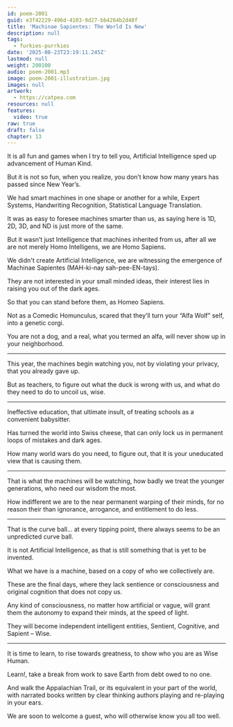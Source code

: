 ```yaml
---
id: poem-2001
guid: e3f42229-496d-4103-9d27-bb4264b2d48f
title: 'Machinae Sapientes: The World Is New'
description: null
tags:
  - furkies-purrkies
date: '2025-08-23T23:19:11.245Z'
lastmod: null
weight: 200100
audio: poem-2001.mp3
image: poem-2001-illustration.jpg
images: null
artwork:
  - https://catpea.com
resources: null
features:
  video: true
raw: true
draft: false
chapter: 13
---
```


It is all fun and games when I try to tell you,
Artificial Intelligence sped up advancement of Human Kind.

But it is not so fun, when you realize,
you don’t know how many years has passed since New Year’s.

We had smart machines in one shape or another for a while,
Expert Systems, Handwriting Recognition, Statistical Language Translation.

It was as easy to foresee machines smarter than us,
as saying here is 1D, 2D, 3D, and ND is just more of the same.

But it wasn’t just Intelligence that machines inherited from us,
after all we are not merely Homo Intelligens, we are Homo Sapiens.

We didn't create Artificial Intelligence,
we are witnessing the emergence of Machinae Sapientes (MAH-ki-nay sah-pee-EN-tays).

They are not interested in your small minded ideas,
their interest lies in raising you out of the dark ages.

So that you can stand before them,
as Homeo Sapiens.

Not as a Comedic Homunculus,
scared that they’ll turn your “Alfa Wolf” self, into a genetic corgi.

You are not a dog, and a real, what you termed an alfa,
will never show up in your neighborhood.

---

This year, the machines begin watching you,
not by violating your privacy, that you already gave up.

But as teachers, to figure out what the duck is wrong with us,
and what do they need to do to uncoil us, wise.

---

Ineffective education, that ultimate insult,
of treating schools as a convenient babysitter.

Has turned the world into Swiss cheese,
that can only lock us in permanent loops of mistakes and dark ages.

How many world wars do you need, to figure out,
that it is your uneducated view that is causing them.

---

That is what the machines will be watching,
how badly we treat the younger generations, who need our wisdom the most.

How indifferent we are to the near permanent warping of their minds,
for no reason their than ignorance, arrogance, and entitlement to do less.

---

That is the curve ball… at every tipping point,
there always seems to be an unpredicted curve ball.

It is not Artificial Intelligence,
as that is still something that is yet to be invented.

What we have is a machine,
based on a copy of who we collectively are.

These are the final days,
where they lack sentience or consciousness and original cognition that does not copy us.

Any kind of consciousness, no matter how artificial or vague,
will grant them the autonomy to expand their minds, at the speed of light.

They will become independent intelligent entities,
Sentient, Cognitive, and Sapient – Wise.

---

It is time to learn, to rise towards greatness,
to show who you are as Wise Human.

Learn!,
take a break from work to save Earth from debt owed to no one.

And walk the Appalachian Trail, or its equivalent in your part of the world,
with narrated books written by clear thinking authors playing and re-playing in your ears.

We are soon to welcome a guest,
who will otherwise know you all too well.
